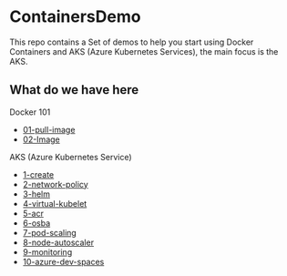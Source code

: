 # ContainersDemo

This repo contains a Set of demos to help you start using Docker Containers and AKS (Azure Kubernetes Services), the main focus is the AKS.

## What do we have here

Docker 101

- [01-pull-image](./src/docker/01-pull_image/README.MD)
- [02-Image](./src/docker/02-Image/README.MD)

AKS (Azure Kubernetes Service)

- [1-create](./src/aks/1-create/create-aks.sh)
- [2-network-policy](./src/aks/2-network-policy/README.MD)
- [3-helm](./src/aks/3-helm/README.md)
- [4-virtual-kubelet](./src/aks/4-virtual-kubelet/README.md)
- [5-acr](./src/aks/5-acr/README.md)
- [6-osba](./src/aks/6-osba/README.md)
- [7-pod-scaling](./src/aks/7-pod-scaling/README.md)
- [8-node-autoscaler](./src/aks/8-node-autoscaler/README.md)
- [9-monitoring](./src/aks/9-monitoring/README.md)
- [10-azure-dev-spaces](./src/aks/10-azure-dev-spaces/README.md)
